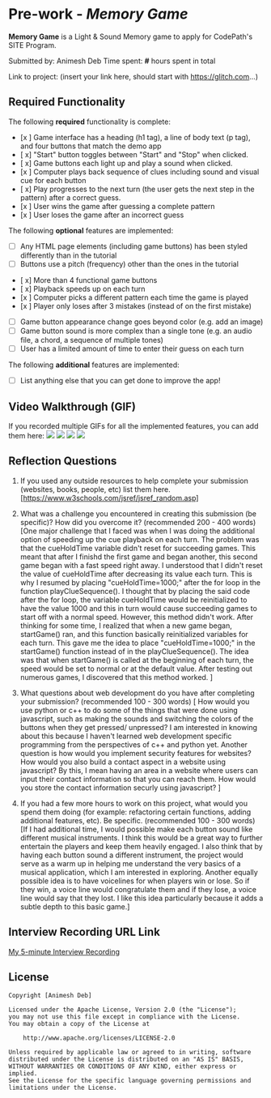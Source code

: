# Pre-work - *Memory Game*

**Memory Game** is a Light & Sound Memory game to apply for CodePath's SITE Program. 

Submitted by: Animesh Deb
Time spent: **#** hours spent in total

Link to project: (insert your link here, should start with https://glitch.com...)

## Required Functionality

The following **required** functionality is complete:

* [x ] Game interface has a heading (h1 tag), a line of body text (p tag), and four buttons that match the demo app
* [ x] "Start" button toggles between "Start" and "Stop" when clicked. 
* [ x] Game buttons each light up and play a sound when clicked. 
* [x ] Computer plays back sequence of clues including sound and visual cue for each button
* [ x] Play progresses to the next turn (the user gets the next step in the pattern) after a correct guess. 
* [x ] User wins the game after guessing a complete pattern
* [x ] User loses the game after an incorrect guess

The following **optional** features are implemented:

* [ ] Any HTML page elements (including game buttons) has been styled differently than in the tutorial
* [ ] Buttons use a pitch (frequency) other than the ones in the tutorial
* [ x] More than 4 functional game buttons
* [ x] Playback speeds up on each turn
* [x ] Computer picks a different pattern each time the game is played
* [x ] Player only loses after 3 mistakes (instead of on the first mistake)
* [ ] Game button appearance change goes beyond color (e.g. add an image)
* [ ] Game button sound is more complex than a single tone (e.g. an audio file, a chord, a sequence of multiple tones)
* [ ] User has a limited amount of time to enter their guess on each turn

The following **additional** features are implemented:

- [ ] List anything else that you can get done to improve the app!

## Video Walkthrough (GIF)

If you recorded multiple GIFs for all the implemented features, you can add them here:
![](gif1-link-here)
![](gif2-link-here)
![](gif3-link-here)
![](gif4-link-here)

## Reflection Questions
1. If you used any outside resources to help complete your submission (websites, books, people, etc) list them here. 
[https://www.w3schools.com/jsref/jsref_random.asp] 

2. What was a challenge you encountered in creating this submission (be specific)? How did you overcome it? (recommended 200 - 400 words) 
[One major challenge that I faced was when I was doing the additional option of speeding up the cue playback on each turn. The problem was that the cueHoldTime variable didn't reset for succeeding games. This meant that after I finishd the first game and began another, this second game began with a fast speed right away. I understood that I didn't reset the value of cueHoldTime after decreasing its value each turn. This is why I resumed by placing "cueHoldTime=1000;" after the for loop in the function playClueSequence(). I thought that by placing the said code after the for loop, the variable cueHoldTime would be reinitialized to have the value 1000 and this in turn would cause succeeding games to start off with a normal speed. However, this method didn't work. After thinking for some time, I realized that when a new game began, startGame() ran, and this function basically reinitialized variables for each turn. This gave me the idea to place "cueHoldTime=1000;" in the startGame() function instead of in the playClueSequence(). The idea was that when startGame() is called at the beginning of each turn, the speed would be set to normal or at the default value. After testing out numerous games, I discovered that this method worked. ]

3. What questions about web development do you have after completing your submission? (recommended 100 - 300 words) 
[ How would you use python or c++ to do some of the things that were done using javascript, such as making the sounds and switching the colors of the buttons when they get pressed/ unpressed? I am interested in knowing about this because I haven't learned web development specific programming from the perspectives of c++ and python yet. Another question is how would you implement security features for websites? How would you also build a contact aspect in a website using javascript? By this, I mean having an area in a website where users can input their contact information so that you can reach them. How would you store the contact information securly using javascript? ]

4. If you had a few more hours to work on this project, what would you spend them doing (for example: refactoring certain functions, adding additional features, etc). Be specific. (recommended 100 - 300 words) 
[If I had additional time, I would possible make each button sound like different musical instruments. I think this would be a great way to further entertain the players and keep them heavily engaged. I also think that by having each button sound a different instrument, the project would serve as a warm up in helping me understand the very basics of a musical application, which I am interested in exploring. Another equally possible idea is to have voicelines for when players win or lose. So if they win, a voice line would congratulate them and if they lose, a voice line would say that they lost. I like this idea particularly because it adds a subtle depth to this basic game.]



## Interview Recording URL Link

[My 5-minute Interview Recording](your-link-here)


## License

    Copyright [Animesh Deb]

    Licensed under the Apache License, Version 2.0 (the "License");
    you may not use this file except in compliance with the License.
    You may obtain a copy of the License at

        http://www.apache.org/licenses/LICENSE-2.0

    Unless required by applicable law or agreed to in writing, software
    distributed under the License is distributed on an "AS IS" BASIS,
    WITHOUT WARRANTIES OR CONDITIONS OF ANY KIND, either express or implied.
    See the License for the specific language governing permissions and
    limitations under the License.